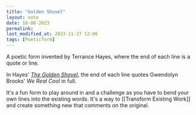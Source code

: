 ```yaml
---
title: "Golden Shovel"
layout: note
date: 18-08-2023
permalink:
last_modified_at: 2023-11-27 12:06
tags: [Poeticform]
---
```

 

A poetic form invented by Terrance Hayes, where the end of each line is a quote or line. 

In Hayes' *[The Golden Shovel](https://www.poetryfoundation.org/poems/55678/the-Golden-shovel)*, the end of each line quotes Gwendolyn Brooks' *We Real Cool* in full. 

It's a fun form to play around in and a challenge as you have to bend your own lines into the existing words. It's a way to [[Transform Existing Work]] and create something new that comments on the original. 
